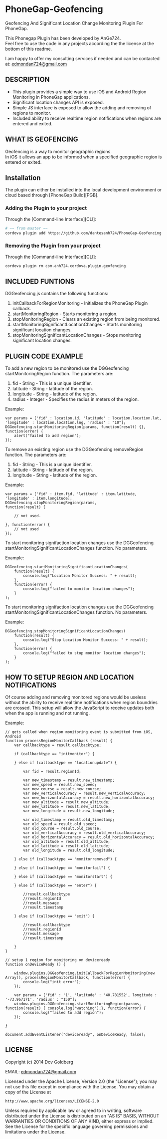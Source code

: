 PhoneGap-Geofencing
===================

Geofencing And Significant Location Change Monitoring Plugin For PhoneGap.

This Phonegap Plugin has been developed by AnGe724.  
Feel free to use the code in any projects according the the license at the bottom of this readme.

I am happy to offer my consulting services if needed and can be contacted at: edmondan724@gmail.com

## DESCRIPTION ##

* This plugin provides a simple way to use iOS and Android Region Monitoring in PhoneGap applications.
* Significant location changes API is exposed.
* Simple JS interface is exposed to allow the adding and removing of regions to monitor.
* Included ability to receive realtime region notifications when regions are entered and exited.

## WHAT IS GEOFENCING ##

Geofencing is a way to monitor geographic regions.  
In iOS it allows an app to be informed when a specified geographic region is entered or exited.

## Installation
The plugin can either be installed into the local development environment or cloud based through [PhoneGap Build][PGB].

### Adding the Plugin to your project
Through the [Command-line Interface][CLI]:
```bash
# ~~ from master ~~
cordova plugin add https://github.com/dantesanh724/PhoneGap-Geofencing.git && cordova prepare
```

### Removing the Plugin from your project
Through the [Command-line Interface][CLI]:
```bash
cordova plugin rm com.anh724.cordova.plugin.geofencing
```

## INCLUDED FUNTIONS ##

DGGeofencing.js contains the following functions:

1. initCallbackForRegionMonitoring - Initializes the PhoneGap Plugin callback.  
2. startMonitoringRegion - Starts monitoring a region.
3. stopMonitoringRegion - Clears an existing region from being monitored.
4. startMonitoringSignificantLocationChanges - Starts monitoring significant location changes.
5. stopMonitoringSignificantLocationChanges - Stops monitoring significant location changes.

## PLUGIN CODE EXAMPLE ##

To add a new region to be monitored use the DGGeofencing startMonitoringRegion function.
The parameters are:

1. fid - String - This is a unique identifier.
2. latitude - String - latitude of the region.
3. longitude - String - latitude of the region.
4. radius - Integer - Specifies the radius in meters of the region.

Example:
	
	var params = ['fid' : location.id, 'latitude' : location.location.lat, 'longitude' : location.location.lng, 'radius' : "10"];
	DGGeofencing.startMonitoringRegion(params, function(result) {}, function(error) {
		alert("failed to add region");
	});

To remove an existing region use the DGGeofencing removeRegion function.
The parameters are:
1. fid - String - This is a unique identifier.
2. latitude - String - latitude of the region.
3. longitude - String - latitude of the region.

Example:

	var params = ['fid' : item.fid, 'latitude' : item.latitude, 'longitude' : item.longitude];
	DGGeofencing.stopMonitoringRegion(params, 
	function(result) {

		// not used.

	}, function(error) {
		// not used
	});


To start monitoring signifaction location changes use the DGGeofencing startMonitoringSignificantLocationChanges function.
No parameters.

Example:

	DGGeofencing.startMonitoringSignificantLocationChanges(
		function(result) { 
			console.log("Location Monitor Success: " + result);				   
		},
		function(error) {  
			console.log("failed to monitor location changes");   
		}
	);

To start monitoring signifaction location changes use the DGGeofencing startMonitoringSignificantLocationChanges function.
No parameters.

Example:

	DGGeofencing.stopMonitoringSignificantLocationChanges(
		function(result) { 
			console.log("Stop Location Monitor Success: " + result);				   
		},
		function(error) {  
			console.log("failed to stop monitor location changes");   
		}
	);
	
## HOW TO SETUP REGION AND LOCATION NOTIFICATIONS ##

Of course adding and removing monitored regions would be useless without the ability to receive real time notifications when region boundries are crossed.
This setup will allow the JavaScript to receive updates both when the app is running and not running.

Example:

```
// gets called when region monitoring event is submitted from iOS, Android
function processRegionMonitorCallback (result) {
    var callbacktype = result.callbacktype;

    if (callbacktype == "initmonitor") {

    } else if (callbacktype == "locationupdate") {

    	var fid = result.regionId;
		
		var new_timestamp = result.new_timestamp;
		var new_speed = result.new_speed;
		var new_course = result.new_course;
		var new_verticalAccuracy = result.new_verticalAccuracy;
		var new_horizontalAccuracy = result.new_horizontalAccuracy;
		var new_altitude = result.new_altitude;
		var new_latitude = result.new_latitude;
		var new_longitude = result.new_longitude;

		var old_timestamp = result.old_timestamp;
		var old_speed = result.old_speed;
		var old_course = result.old_course;
		var old_verticalAccuracy = result.old_verticalAccuracy;
		var old_horizontalAccuracy = result.old_horizontalAccuracy;
		var old_altitude = result.old_altitude;
		var old_latitude = result.old_latitude;
		var old_longitude = result.old_longitude;

    } else if (callbacktype == "monitorremoved") {

    } else if (callbacktype == "monitorfail") {

    } else if (callbacktype == "monitorstart") {

    } else if (callbacktype == "enter") {

    	//result.callbacktype
       	//result.regionId
       	//result.message
       	//result.timestamp

    } else if (callbacktype == "exit") {

       	//result.callbacktype
       	//result.regionId
       	//result.message
       	//result.timestamp

    }
}

// setup 1 region for monitoring on deviceready
function onDeviceReady () {

    window.plugins.DGGeofencing.initCallbackForRegionMonitoring(new Array(), processRegionMonitorCallback, function(error) {
        console.log("init error");
    });

    var params = ['fid' : '1', 'latitude' : '40.781552', longitude : '-73.967171', 'radius' : "150"];
    window.plugins.DGGeofencing.startMonitoringRegion(params, function(result) { console.log('watching');}, function(error) {
        console.log("failed to add region");
    });

}

document.addEventListener("deviceready", onDeviceReady, false);
```


## LICENSE ##

Copyright (c) 2014 Dov Goldberg

EMAIL: edmondan724@gmail.com   

Licensed under the Apache License, Version 2.0 (the "License");
you may not use this file except in compliance with the License.
You may obtain a copy of the License at

    http://www.apache.org/licenses/LICENSE-2.0

Unless required by applicable law or agreed to in writing, software
distributed under the License is distributed on an "AS IS" BASIS,
WITHOUT WARRANTIES OR CONDITIONS OF ANY KIND, either express or implied.
See the License for the specific language governing permissions and
limitations under the License.
